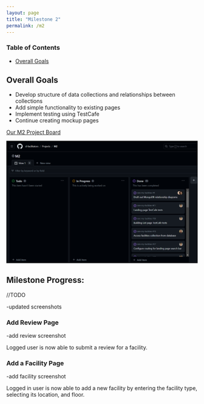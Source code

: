 ```yaml
---
layout: page
title: "Milestone 2"
permalink: /m2
---
```


### Table of Contents
- <a href="goals">Overall Goals</a>

## Overall Goals
- Develop structure of data collections and relationships between collections
- Add simple functionality to existing pages
- Implement testing using TestCafe
- Continue creating mockup pages

<a href="https://github.com/orgs/d-facilitators/projects/2">Our M2 Project Board</a>

<img src="assets/images/m2.png">

<h2 id="progress">Milestone Progress:</h2>


//TODO

-updated screenshots

### Add Review Page
-add review screenshot

Logged user is now able to submit a review for a facility.

### Add a Facility Page
-add facility screenshot

Logged in user is now able to add a new facility by entering the facility type, selecting its location, and floor.